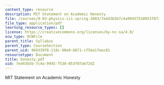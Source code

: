 ```yaml
---
content_type: resource
description: MIT Statement on Academic Honesty
file: /courses/8-03-physics-iii-spring-2003/7ed43b5b7c4a99457530053f07a672d2_honesty.pdf
file_type: application/pdf
learning_resource_types: []
license: https://creativecommons.org/licenses/by-nc-sa/4.0/
ocw_type: OCWFile
parent_title: Syllabus
parent_type: CourseSection
parent_uid: 969339f8-118c-90e9-6871-cf5ba1feec81
resourcetype: Document
title: honesty.pdf
uid: 7ed43b5b-7c4a-9945-7530-053f07a672d2
---
```

MIT Statement on Academic Honesty